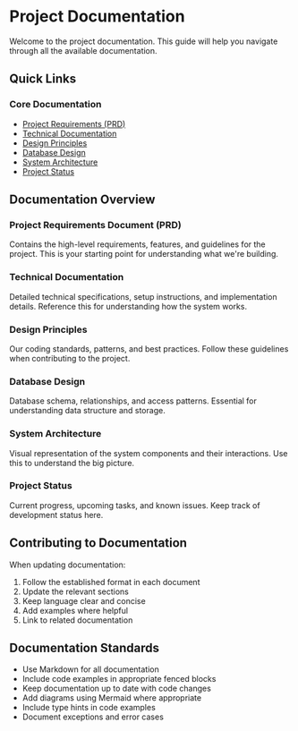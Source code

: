 # Project Documentation

Welcome to the project documentation. This guide will help you navigate through all the available documentation.

## Quick Links

### Core Documentation
- [Project Requirements (PRD)](PRD.md)
- [Technical Documentation](technical.md)
- [Design Principles](design-principles.md)
- [Database Design](db-design.md)
- [System Architecture](architecture.mermaid)
- [Project Status](status.md)

## Documentation Overview

### Project Requirements Document (PRD)
Contains the high-level requirements, features, and guidelines for the project. This is your starting point for understanding what we're building.

### Technical Documentation
Detailed technical specifications, setup instructions, and implementation details. Reference this for understanding how the system works.

### Design Principles
Our coding standards, patterns, and best practices. Follow these guidelines when contributing to the project.

### Database Design
Database schema, relationships, and access patterns. Essential for understanding data structure and storage.

### System Architecture
Visual representation of the system components and their interactions. Use this to understand the big picture.

### Project Status
Current progress, upcoming tasks, and known issues. Keep track of development status here.

## Contributing to Documentation

When updating documentation:
1. Follow the established format in each document
2. Update the relevant sections
3. Keep language clear and concise
4. Add examples where helpful
5. Link to related documentation

## Documentation Standards

- Use Markdown for all documentation
- Include code examples in appropriate fenced blocks
- Keep documentation up to date with code changes
- Add diagrams using Mermaid where appropriate
- Include type hints in code examples
- Document exceptions and error cases 